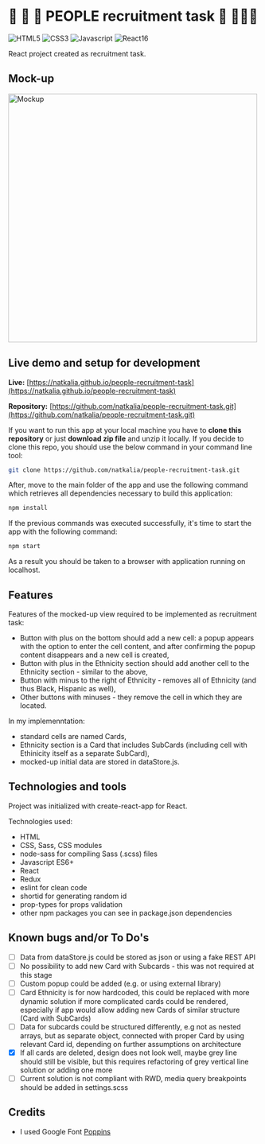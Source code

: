 # :baby: :boy: :older_woman: PEOPLE recruitment task :construction_worker: :man_with_turban::woman:

![HTML5](https://img.shields.io/badge/HTML-5-orange?style=flat)
![CSS3](https://img.shields.io/badge/CSS-3-green?style=flat)
![Javascript](https://img.shields.io/badge/Javascript-ES6-yellow?style=flat)
![React16](https://img.shields.io/badge/React-16-blue?style=flat)

React project created as recruitment task.

## Mock-up

<a href="https://user-images.githubusercontent.com/49140572/76698951-9f37e200-66a8-11ea-8208-a27a3a59f30d.png">
  <img 
    src="https://user-images.githubusercontent.com/49140572/76698951-9f37e200-66a8-11ea-8208-a27a3a59f30d.png" 
    alt="Mockup"
    width="500"
  >
</a>

## Live demo and setup for development

**Live:** [https://natkalia.github.io/people-recruitment-task](https://natkalia.github.io/people-recruitment-task)

**Repository:** [https://github.com/natkalia/people-recruitment-task.git](https://github.com/natkalia/people-recruitment-task.git)

If you want to run this app at your local machine you have to **clone this repository** or just **download zip file** and unzip it locally. If you decide to clone this repo, you should use the below command in your command line tool: 
```bash
git clone https://github.com/natkalia/people-recruitment-task.git
```
After, move to the main folder of the app and use the following command which retrieves all dependencies necessary to build this application:
```bash
npm install
```
If the previous commands was executed successfully, it's time to start the app with the following command:
```bash
npm start
```
As a result you should be taken to a browser with application running on localhost.

## Features

Features of the mocked-up view required to be implemented as recruitment task:

* Button with plus on the bottom should add a new cell: a popup appears with the option to enter the cell content, 
and after confirming the popup content disappears and a new cell is created,
* Button with plus in the Ethnicity section should add another cell to the Ethnicity section - similar to the above,
* Button with minus to the right of Ethnicity - removes all of Ethnicity (and thus Black, Hispanic as well),
* Other buttons with minuses - they remove the cell in which they are located.

In my implemenntation:

* standard cells are named Cards,
* Ethnicity section is a Card that includes SubCards (including cell with Ethinicity itself as a separate SubCard),
* mocked-up initial data are stored in dataStore.js.

## Technologies and tools

Project was initialized with create-react-app for React.

Technologies used:

* HTML
* CSS, Sass, CSS modules
* node-sass for compiling Sass (.scss) files
* Javascript ES6+
* React
* Redux
* eslint for clean code
* shortid for generating random id
* prop-types for props validation
* other npm packages you can see in package.json dependencies

## Known bugs and/or To Do's

- [ ] Data from dataStore.js could be stored as json or using a fake REST API
- [ ] No possibility to add new Card with Subcards - this was not required at this stage
- [ ] Custom popup could be added (e.g. or using external library)
- [ ] Card Ethnicity is for now hardcoded, this could be replaced with more dynamic solution if more 
complicated cards could be rendered, especially if app would allow adding new Cards of similar structure (Card with SubCards)
- [ ] Data for subcards could be structured differently, e.g not as nested arrays, but 
as separate object, connected with proper Card by using relevant Card id, depending on further assumptions on architecture
- [x] If all cards are deleted, design does not look well, maybe grey line should still be visible,
but this requires refactoring of grey vertical line solution or adding one more
- [ ] Current solution is not compliant with RWD, media query breakpoints should be added in settings.scss

## Credits

* I used Google Font [Poppins](https://fonts.google.com/specimen/Poppins)
